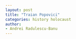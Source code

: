 ```yaml
---
layout: post
title: "Traian Popovici"
categories: history holocaust
author:
- Andrei Radulescu-Banu
---
```


<object data="https://bitdribble.com/home/doc/history/romania/Traian_Popovici_Marturia.pdf" width="1000" height="1000" type='application/pdf'/></object>